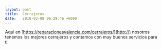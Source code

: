 ```yaml
---
layout: post
title:  Cerrajeros
date:   2019-03-08 06:29:46 +0000
---
```



Aqui en [https://reparacionesvalencia.com/cerrajeros/](http://) nosotros tenemos los mejores cerrajeros y contamos con muy buenos servicios para ti 